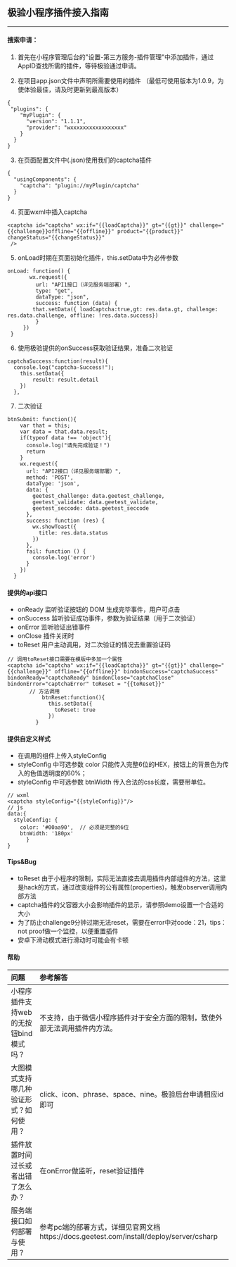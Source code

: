 ## 极验小程序插件接入指南

---
#### 搜索申请：
1. 首先在小程序管理后台的"设置-第三方服务-插件管理"中添加插件，通过AppID查找所需的插件，等待极验通过申请。

2. 在项目app.json文件中声明所需要使用的插件 （最低可使用版本为1.0.9，为使体验最佳，请及时更新到最高版本）
```
{
 "plugins": {
    "myPlugin": {
      "version": "1.1.1", 
      "provider": "wxxxxxxxxxxxxxxxxx"
    }
  }
}
```

3. 在页面配置文件中(.json)使用我们的captcha插件
```
{
  "usingComponents": {
    "captcha": "plugin://myPlugin/captcha"
  }
}
```

4. 页面wxml中插入captcha
```
<captcha id="captcha" wx:if="{{loadCaptcha}}" gt="{{gt}}" challenge="{{challenge}}offline="{{offline}}" product="{{product}}" changeStatus="{{changeStatus}}"
 />
```

5. onLoad时期在页面初始化插件，this.setData中为必传参数
 ```
 onLoad: function() {
        wx.request({
          url: "API1接口（详见服务端部署）",
          type: "get",
          dataType: "json",
          success: function (data) {
         that.setData({ loadCaptcha:true,gt: res.data.gt, challenge: res.data.challenge, offline: !res.data.success})
          }
      })
  }
  ```

6. 使用极验提供的onSuccess获取验证结果，准备二次验证
```
captchaSuccess:function(result){
  console.log("captcha-Success!");
    this.setData({
        result: result.detail
    })
  },
```

7. 二次验证
```
btnSubmit: function(){
    var that = this;
    var data = that.data.result;
    if(typeof data !== 'object'){
      console.log("请先完成验证！")
      return 
    }
    wx.request({
      url: "API2接口（详见服务端部署）",
      method: 'POST',
      dataType: 'json',
      data: {
        geetest_challenge: data.geetest_challenge,
        geetest_validate: data.geetest_validate,
        geetest_seccode: data.geetest_seccode
      },
      success: function (res) {
        wx.showToast({
          title: res.data.status
        })
      },
      fail: function () {
        console.log('error')
      }
    })
  }
```

####  提供的api接口  
  * onReady 监听验证按钮的 DOM 生成完毕事件，用户可点击
  * onSuccess 监听验证成功事件，参数为验证结果（用于二次验证）
  * onError 监听验证出错事件
  * onClose 插件关闭时
  * toReset 用户主动调用，对二次验证的情况去重置验证码
```
// 调用toReset接口需要在模版中多加一个属性
<captcha id="captcha" wx:if="{{loadCaptcha}}" gt="{{gt}}" challenge="{{challenge}}" offline="{{offline}}" bindonSuccess="captchaSuccess" bindonReady="captchaReady" bindonClose="captchaClose" bindonError="captchaError" toReset = "{{toReset}}" 
       // 方法调用
           btnReset:function(){
             this.setData({
               toReset: true
             })
         }
```

####  提供自定义样式
  * 在调用的组件上传入styleConfig 
  * styleConfig 中可选参数 color 只能传入完整6位的HEX，按钮上的背景色为传入的色值透明度的60%；
  * styleConfig 中可选参数 btnWidth 传入合法的css长度，需要带单位。

  ``` 
  // wxml
  <captcha styleConfig="{{styleConfig}}"/>
  // js
  data:{
    styleConfig: {
      color: '#00aa90',  // 必须是完整的6位
      btnWidth: '180px'
	    }
  }
  ```
#### Tips&Bug
  * toReset 由于小程序的限制，实际无法直接去调用插件内部组件的方法，这里是hack的方式，通过改变组件的公有属性(properties)，触发observer调用内部方法
  * captcha插件的父容器大小会影响插件的显示，请参照demo设置一个合适的大小
  * 为了防止challenge9分钟过期无法reset，需要在error中对code：21，tips：not proof做一个监控，以便重置插件
  * 安卓下滑动模式进行滑动时可能会有卡顿

#### 帮助

| 问题 | 参考解答| 
| :------ | :----- |
| 小程序插件支持web的无按钮bind模式吗？| 不支持，由于微信小程序插件对于安全方面的限制，致使外部无法调用插件内方法。|
| 大图模式支持哪几种验证形式？如何使用？ | click、icon、phrase、space、nine。极验后台申请相应id即可|
| 插件放置时间过长或者出错了怎么办？ |  在onError做监听，reset验证插件 |
| 服务端接口如何部署与使用？ | 参考pc端的部署方式，详细见官网文档https://docs.geetest.com/install/deploy/server/csharp|



